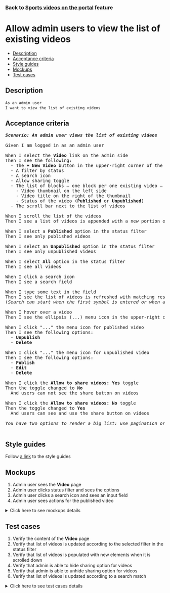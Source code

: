 ### Back to [Sports videos on the portal](../../README.md) feature

# Allow admin users to view the list of existing videos

- [Description](#description)
- [Acceptance criteria](#acceptance-criteria)
- [Style guides](#style-guides)
- [Mockups](#mockups)
- [Test cases](#test-cases)

## Description

    As an admin user
    I want to view the list of existing videos

## Acceptance criteria

<pre>
<b><i>Scenario: An admin user views the list of existing videos</i></b>

Given I am logged in as an admin user

When I select the <b>Video</b> link on the admin side
Then I see the following:
  - The <b>+ New Video</b> button in the upper-right corner of the page
  - A filter by status
  - A search icon
  - Allow sharing toggle
  - The list of blocks – one block per one existing video – where each block has:
    - Video thumbnail on the left side
    - Video title on the right of the thumbnail
    - Status of the video (<b>Published</b> or <b>Unpublished</b>)
  - The scroll bar next to the list of videos

When I scroll the list of the videos
Then I see a list of videos is appended with a new portion of videos

When I select a <b>Published</b> option in the status filter
Then I see only published videos

When I select an <b>Unpublished</b> option in the status filter
Then I see only unpublished videos

When I select <b>All</b> option in the status filter
Then I see all videos

When I click a search icon
Then I see a search field

When I type some text in the field
Then I see the list of videos is refreshed with matching results
(<i>Search can start when the first symbol is entered or when at least 3 symbols are entered</i>)

When I hover over a video
Then I see the ellipsis (...) menu icon in the upper-right corner

When I click "..." the menu icon for published video
Then I see the following options:
  - <b>Unpublish</b>
  - <b>Delete</b>

When I click "..." the menu icon for unpublished video
Then I see the following options:
  - <b>Publish</b>
  - <b>Edit</b>
  - <b>Delete</b>

When I click the <b>Allow to share videos: Yes</b> toggle
Then the toggle changed to <b>No</b>
  And users can not see the share button on videos

When I click the <b>Allow to share videos: No</b> toggle
Then the toggle changed to <b>Yes</b>
  And users can see and use the share button on videos

<i>You have two options to render a big list: use pagination or infinite scroll</i>

</pre>

## Style guides

Follow [a link](https://www.figma.com/proto/0zkkf5WC77OSpvyD6YXpFE/Style-guides?page-id=0%3A1&node-id=19%3A5368&viewport=266%2C48%2C0.54&scaling=min-zoom&starting-point-node-id=19%3A5368) to the style guides

## Mockups

1. Admin user sees the <b>Video</b> page
2. Admin user clicks status filter and sees the options
3. Admin user clicks a search icon and sees an input field
4. Admin user sees actions for the published video

<details>
  <summary>Click here to see mockups details</summary>

**1. Admin user sees the Video page:**

![Admin user sees the Video page](/web_application_features/video_page/images/video_index_page.png)

**2. Admin user clicks status filter and sees the options:**

![Admin user clicks status filter and sees the options](/web_application_features/video_page/images/status_filter_options.png)

**3. Admin user clicks a search icon and sees an input field:**

![Admin user clicks a search icon and sees an input field](/web_application_features/video_page/images/search_field.png)

**4. Admin user sees actions for the published video:**

![Admin user sees actions for the published video](/web_application_features/video_page/images/video_actions.png)

</details>

## Test cases

1. Verify the content of the <b>Video</b> page
2. Verify that list of videos is updated according to the selected filter in the status filter
3. Verify that list of videos is populated with new elements when it is scrolled down
4. Verify that admin is able to hide sharing option for videos
5. Verify that admin is able to unhide sharing option for videos
6. Verify that list of videos is updated according to a search match

<details>
  <summary>Click here to see test cases details</summary>

### **#1. Verify the content of the Video page**

|Preconditions|Steps|Expected result
--------------|-----|----------
|- Log in with admin account</br>- Go to the <b>Video</b> page|1) Examine the <b>Video</b> page|1) There are blocks of videos where each block has:</br>- Video thumbnail on the left side</br>- Video title on the right from the thumbnail</br>- Status of the video (<b>Published/Unpublished</b>)|

### **#2. Verify that list of videos is updated according to the selected filter in the status filter**

|Preconditions|Steps|Expected result
--------------|-----|----------
|- Log in with admin account</br>- Go to the <b>Video</b> page|1) In the status filter, select the <b>Published</b> option</br>2) Check if the list with videos is updated</br>3) In the status filter, select the <b>Unpublished</b> option</br>4) Check if the list with videos is updated</br>5) In the status filter, select the <b>All</b> option</br>6) Check if the list with videos is updated|2) Only published videos are shown</br>4) Only unpublished videos are shown</br>6) All videos are shown|

### **#3. Verify that list of videos is populated with new elements when it is scrolled down**

|Preconditions|Steps|Expected result
--------------|-----|----------
|- Log in with admin account</br>- Go to the <b>Video</b> page</br>- There are a lot of videos to load|1) Move through the list of videos</br>2) Check if the videos list is loaded|2) When an admin moves through the list of videos, the videos are loaded|

### **#4. Verify that admin is able to hide sharing option for videos**

|Preconditions|Steps|Expected result
--------------|-----|----------
|- Log in with admin account</br>- Go to the <b>Video</b> page|1) <b>Allow to share videos: Yes</b> toggle|1) The toggle changed to <b>No</b>. The <b>Share</b> button is not shown for videos when users browse them|

### **#5. Verify that admin is able to unhide sharing option for videos**

|Preconditions|Steps|Expected result
--------------|-----|----------
|- Log in with admin account</br>- Go to the <b>Video</b> page</br>- The share option is hidden|1) <b>Allow to share videos: No</b> toggle|1) The toggle changed to <b>Yes</b>. The <b>Share</b> button is shown for videos when users browse them|

### **#6. Verify that list of videos is updated according to a search match**

|Preconditions|Steps|Expected result
--------------|-----|----------
|- Log in with admin account</br>- Go to the <b>Video</b> page|1) Click a search icon</br>2) Type some text to the field|1) An input field appears</br>2) The list of videos is updated with match|

</details>
